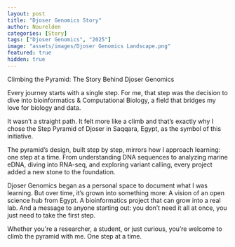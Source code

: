 ```yaml
---
layout: post
title: "Djoser Genomics Story"
author: Nourelden
categories: [Story]
tags: ["Djoser Genomics", "2025"]
image: "assets/images/Djoser Genomics Landscape.png"
featured: true
hidden: true
---
```


Climbing the Pyramid: The Story Behind Djoser Genomics

Every journey starts with a single step.
For me, that step was the decision to dive into bioinformatics & Computational Biology, a field that bridges my love for biology and data.

It wasn’t a straight path. It felt more like a climb and that’s exactly why I chose the Step Pyramid of Djoser in Saqqara, Egypt, as the symbol of this initiative.

The pyramid’s design, built step by step, mirrors how I approach learning: one step at a time.
From understanding DNA sequences to analyzing marine eDNA, diving into RNA-seq, and exploring variant calling, every project added a new stone to the foundation.

Djoser Genomics began as a personal space to document what I was learning. But over time, it’s grown into something more:
A vision of an open science hub from Egypt.
A bioinformatics project that can grow into a real lab.
And a message to anyone starting out: you don’t need it all at once, you just need to take the first step.

Whether you're a researcher, a student, or just curious, you’re welcome to climb the pyramid with me.
One step at a time.
